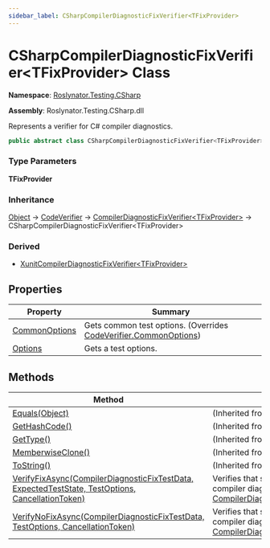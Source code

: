 ```yaml
---
sidebar_label: CSharpCompilerDiagnosticFixVerifier<TFixProvider>
---
```


# CSharpCompilerDiagnosticFixVerifier&lt;TFixProvider&gt; Class

**Namespace**: [Roslynator.Testing.CSharp](../index.md)

**Assembly**: Roslynator\.Testing\.CSharp\.dll

  
Represents a verifier for C\# compiler diagnostics\.

```csharp
public abstract class CSharpCompilerDiagnosticFixVerifier<TFixProvider> : Roslynator.Testing.CompilerDiagnosticFixVerifier<TFixProvider> where TFixProvider : Microsoft.CodeAnalysis.CodeFixes.CodeFixProvider, new()
```

### Type Parameters

**TFixProvider**

### Inheritance

[Object](https://docs.microsoft.com/en-us/dotnet/api/system.object) &#x2192; [CodeVerifier](../../CodeVerifier/index.md) &#x2192; [CompilerDiagnosticFixVerifier&lt;TFixProvider&gt;](../../CompilerDiagnosticFixVerifier-1/index.md) &#x2192; CSharpCompilerDiagnosticFixVerifier&lt;TFixProvider&gt;

### Derived

* [XunitCompilerDiagnosticFixVerifier&lt;TFixProvider&gt;](../Xunit/XunitCompilerDiagnosticFixVerifier-1/index.md)

## Properties

| Property | Summary |
| -------- | ------- |
| [CommonOptions](CommonOptions/index.md) | Gets common test options\. \(Overrides [CodeVerifier.CommonOptions](../../CodeVerifier/CommonOptions/index.md)\) |
| [Options](Options/index.md) | Gets a test options\. |

## Methods

| Method | Summary |
| ------ | ------- |
| [Equals(Object)](https://docs.microsoft.com/en-us/dotnet/api/system.object.equals) |  \(Inherited from [Object](https://docs.microsoft.com/en-us/dotnet/api/system.object)\) |
| [GetHashCode()](https://docs.microsoft.com/en-us/dotnet/api/system.object.gethashcode) |  \(Inherited from [Object](https://docs.microsoft.com/en-us/dotnet/api/system.object)\) |
| [GetType()](https://docs.microsoft.com/en-us/dotnet/api/system.object.gettype) |  \(Inherited from [Object](https://docs.microsoft.com/en-us/dotnet/api/system.object)\) |
| [MemberwiseClone()](https://docs.microsoft.com/en-us/dotnet/api/system.object.memberwiseclone) |  \(Inherited from [Object](https://docs.microsoft.com/en-us/dotnet/api/system.object)\) |
| [ToString()](https://docs.microsoft.com/en-us/dotnet/api/system.object.tostring) |  \(Inherited from [Object](https://docs.microsoft.com/en-us/dotnet/api/system.object)\) |
| [VerifyFixAsync(CompilerDiagnosticFixTestData, ExpectedTestState, TestOptions, CancellationToken)](../../CompilerDiagnosticFixVerifier-1/VerifyFixAsync/index.md) | Verifies that specified source will produce compiler diagnostic\. \(Inherited from [CompilerDiagnosticFixVerifier&lt;TFixProvider&gt;](../../CompilerDiagnosticFixVerifier-1/index.md)\) |
| [VerifyNoFixAsync(CompilerDiagnosticFixTestData, TestOptions, CancellationToken)](../../CompilerDiagnosticFixVerifier-1/VerifyNoFixAsync/index.md) | Verifies that specified source will not produce compiler diagnostic\. \(Inherited from [CompilerDiagnosticFixVerifier&lt;TFixProvider&gt;](../../CompilerDiagnosticFixVerifier-1/index.md)\) |

